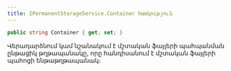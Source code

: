 ```yaml
---
title: IPermanentStorageService.Container հատկություն
---
```


```c#
public string Container { get; set; }
```

Վերադարձնում կամ նշանակում է մշտական ֆայլերի պահպանման ընթացիկ թղթապանակը, որը հանդիսանում է մշտական ֆայլերի պահոցի ենթաթղթապանակ։
